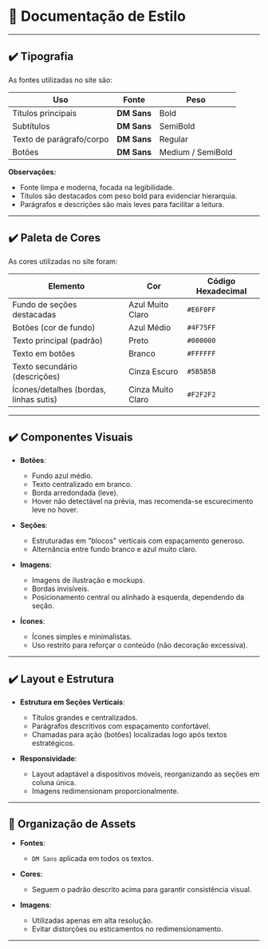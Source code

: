 # 📝 Documentação de Estilo

---

## ✔️ Tipografia

As fontes utilizadas no site são:

| Uso                         | Fonte              | Peso         |
|------------------------------|--------------------|--------------|
| Títulos principais           | **DM Sans**         | Bold         |
| Subtítulos                   | **DM Sans**         | SemiBold     |
| Texto de parágrafo/corpo     | **DM Sans**         | Regular      |
| Botões                       | **DM Sans**         | Medium / SemiBold |

**Observações:**
- Fonte limpa e moderna, focada na legibilidade.
- Títulos são destacados com peso bold para evidenciar hierarquia.
- Parágrafos e descrições são mais leves para facilitar a leitura.

---

## ✔️ Paleta de Cores

As cores utilizadas no site foram:

| Elemento                  | Cor                    | Código Hexadecimal |
|----------------------------|-------------------------|---------------------|
| Fundo de seções destacadas | Azul Muito Claro         | `#E6F0FF` |
| Botões (cor de fundo)       | Azul Médio              | `#4F75FF` |
| Texto principal (padrão)   | Preto                   | `#000000` |
| Texto em botões            | Branco                  | `#FFFFFF` |
| Texto secundário (descrições) | Cinza Escuro          | `#5B5B5B` |
| Ícones/detalhes (bordas, linhas sutis) | Cinza Muito Claro | `#F2F2F2` |
---

## ✔️ Componentes Visuais

- **Botões**:
  - Fundo azul médio.
  - Texto centralizado em branco.
  - Borda arredondada (leve).
  - Hover não detectável na prévia, mas recomenda-se escurecimento leve no hover.

- **Seções**:
  - Estruturadas em "blocos" verticais com espaçamento generoso.
  - Alternância entre fundo branco e azul muito claro.

- **Imagens**:
  - Imagens de ilustração e mockups.
  - Bordas invisíveis.
  - Posicionamento central ou alinhado à esquerda, dependendo da seção.

- **Ícones**:
  - Ícones simples e minimalistas.
  - Uso restrito para reforçar o conteúdo (não decoração excessiva).

---

## ✔️ Layout e Estrutura

- **Estrutura em Seções Verticais**:
  - Títulos grandes e centralizados.
  - Parágrafos descritivos com espaçamento confortável.
  - Chamadas para ação (botões) localizadas logo após textos estratégicos.

- **Responsividade**:
  - Layout adaptável a dispositivos móveis, reorganizando as seções em coluna única.
  - Imagens redimensionam proporcionalmente.

---

## 📂 Organização de Assets

- **Fontes**:
  - `DM Sans` aplicada em todos os textos.
  
- **Cores**:
  - Seguem o padrão descrito acima para garantir consistência visual.

- **Imagens**:
  - Utilizadas apenas em alta resolução.
  - Evitar distorções ou esticamentos no redimensionamento.

---
